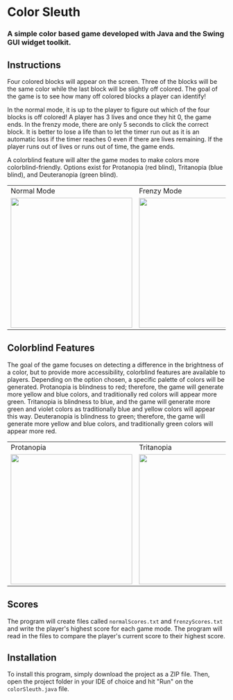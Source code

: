 # Color Sleuth
### A simple color based game developed with Java and the Swing GUI widget toolkit.

## Instructions
Four colored blocks will appear on the screen. Three of the blocks will be the same color while the last block will be slightly off colored. The goal of the game is to see how many off colored blocks a player can identify!

In the normal mode, it is up to the player to figure out which of the four blocks is off colored! A player has 3 lives and once they hit 0, the game ends. In the frenzy mode, there are only 5 seconds to click the correct block. It is better to lose a life than to let the timer run out as it is an automatic loss if the timer reaches 0 even if there are lives remaining. If the player runs out of lives or runs out of time, the game ends. 

A colorblind feature will alter the game modes to make colors more colorblind-friendly. Options exist for Protanopia (red blind), Tritanopia (blue blind), and Deuteranopia (green blind). 

<table align = "center">
  <tr>
    <td>Normal Mode</td>
    <td>Frenzy Mode</td>
  </tr>
  <tr>
    <td><img src="https://i.imgur.com/7CQPBCT.gif" width=280 height=300></td>
    <td><img src="https://i.imgur.com/ojlZas2.gif" width=280 height=300></td>
  </tr>
 </table>

## Colorblind Features
The goal of the game focuses on detecting a difference in the brightness of a color, but to provide more accessibility, colorblind features are available to players. Depending on the option chosen, a specific palette of colors will be generated. Protanopia is blindness to red; therefore, the game will generate more yellow and blue colors, and traditionally red colors will appear more green. Tritanopia is blindness to blue, and the game will generate more green and violet colors as traditionally blue and yellow colors will appear this way. Deuteranopia is blindness to green; therefore, the game will generate more yellow and blue colors, and traditionally green colors will appear more red. 

<table align = "center">
  <tr>
    <td>Protanopia</td>
    <td>Tritanopia</td>
    <td>Deuteranopia</td>
  </tr>
  <tr>
    <td><img src="https://i.imgur.com/s56sfAq.gif" width=280 height=300></td>
    <td><img src="https://i.imgur.com/lOEqIRw.gif" width=280 height=300></td>
    <td><img src="https://i.imgur.com/xMCtMnu.gif" width=280 height=300></td>
  </tr>
 </table>

## Scores
The program will create files called ```normalScores.txt``` and ```frenzyScores.txt``` and write the player's highest score for each game mode. The program will read in the files to compare the player's current score to their highest score.

## Installation
To install this program, simply download the project as a ZIP file. Then, open the project folder in your IDE of choice and hit "Run" on the ```colorSleuth.java``` file.
